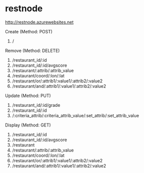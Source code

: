 # restnode
http://restnode.azurewebsites.net

Create
(Method: POST)	
1. /

Remove
(Method: DELETE)	
1. /restaurant_id/:id
2. /restaurant_id/:id/avgscore
2. /restaurant/:attrib/:attrib_value
3. /restaurant/coord/:lon/:lat
4. /restaurant/or/:attrib1/:value1/:attrib2/:value2
5. /restaurant/and/:attrib1/:value1/:attrib2/:value2

Update
(Method: PUT)	
1. /restaurant_id/:id/grade
2. /restaurant_id/:id
3. /:criteria_attrib/:criteria_attrib_value/:set_attrib/:set_attrib_value

Display
(Method: GET)	
1. /restaurant_id/:id
2. /restaurant_id/:id/avgscore
3. /restaurant
4. /restaurant/:attrib/:attrib_value
5. /restaurant/coord/:lon/:lat
6. /restaurant/or/:attrib1/:value1/:attrib2/:value2
7. /restaurant/and/:attrib1/:value1/:attrib2/:value2



